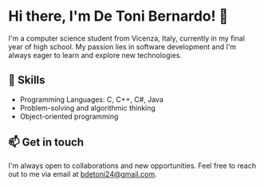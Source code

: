 # Hi there, I'm De Toni Bernardo! 👋

I'm a computer science student from Vicenza, Italy, currently in my final year of high school. My passion lies in software development and I'm always eager to learn and explore new technologies.

## 🔭 Skills

- Programming Languages: C, C++, C#, Java
- Problem-solving and algorithmic thinking
- Object-oriented programming

## 📫 Get in touch

I'm always open to collaborations and new opportunities. Feel free to reach out to me via email at [bdetoni24@gmail.com](mailto:bdetoni24@gmail.com).
